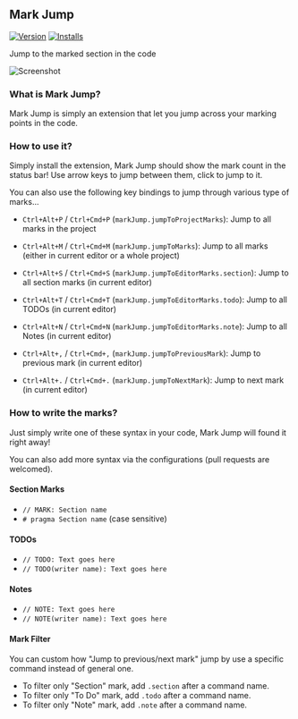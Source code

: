 ## Mark Jump
[![Version](https://vsmarketplacebadge.apphb.com/version/spywhere.mark-jump.svg)](https://marketplace.visualstudio.com/items?itemName=spywhere.mark-jump)
[![Installs](https://vsmarketplacebadge.apphb.com/installs/spywhere.mark-jump.svg)](https://marketplace.visualstudio.com/items?itemName=spywhere.mark-jump)

Jump to the marked section in the code

![Screenshot](https://github.com/spywhere/vscode-mark-jump/raw/master/images/screenshot.png)

### What is Mark Jump?
Mark Jump is simply an extension that let you jump across your marking points in the code.

### How to use it?
Simply install the extension, Mark Jump should show the mark count in the status bar!
Use arrow keys to jump between them, click to jump to it.

You can also use the following key bindings to jump through various type of marks...

- `Ctrl+Alt+P` / `Ctrl+Cmd+P` (`markJump.jumpToProjectMarks`): Jump to all marks in the project
- `Ctrl+Alt+M` / `Ctrl+Cmd+M` (`markJump.jumpToMarks`): Jump to all marks (either in current editor or a whole project)
- `Ctrl+Alt+S` / `Ctrl+Cmd+S` (`markJump.jumpToEditorMarks.section`): Jump to all section marks (in current editor)
- `Ctrl+Alt+T` / `Ctrl+Cmd+T` (`markJump.jumpToEditorMarks.todo`): Jump to all TODOs (in current editor)
- `Ctrl+Alt+N` / `Ctrl+Cmd+N` (`markJump.jumpToEditorMarks.note`): Jump to all Notes (in current editor)

- `Ctrl+Alt+,` / `Ctrl+Cmd+,` (`markJump.jumpToPreviousMark`): Jump to previous mark (in current editor)
- `Ctrl+Alt+.` / `Ctrl+Cmd+.` (`markJump.jumpToNextMark`): Jump to next mark (in current editor)

### How to write the marks?
Just simply write one of these syntax in your code, Mark Jump will found it right away!

You can also add more syntax via the configurations (pull requests are welcomed).

#### Section Marks
- `// MARK: Section name`
- `# pragma Section name` (case sensitive)

#### TODOs
- `// TODO: Text goes here`
- `// TODO(writer name): Text goes here`

#### Notes
- `// NOTE: Text goes here`
- `// NOTE(writer name): Text goes here`

#### Mark Filter
You can custom how "Jump to previous/next mark" jump by use a specific command instead of general one.

- To filter only "Section" mark, add `.section` after a command name.
- To filter only "To Do" mark, add `.todo` after a command name.
- To filter only "Note" mark, add `.note` after a command name.
